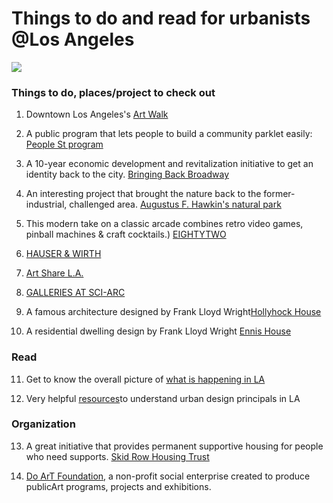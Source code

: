 
# Things to do and read for urbanists @Los Angeles

![](losangeles02.jpg)
### Things to do, places/project to check out

1. Downtown Los Angeles's [Art Walk](http://downtownartwalk.org/)

2. A public program that lets people to build a community parklet easily: [People St program](https://www.fastcompany.com/3026002/diy-kits-to-help-build-your-own-mini-park-anywhere-there-is-space-on-the-street?partner=rss)

3. A 10-year economic development and revitalization initiative to get an identity back to the city. [Bringing Back Broadway](https://bringingbackbroadway.com/)

4. An interesting project that brought the nature back to the former-industrial, challenged area. [Augustus F. Hawkin's natural park](https://www.laparks.org/reccenter/augustus-f-hawkins-natural)

5. This modern take on a classic arcade combines retro video games, pinball machines & craft cocktails.) [EIGHTYTWO](http://eightytwo.la/)

6. [HAUSER & WIRTH](https://www.hauserwirth.com/locations/10069-hauser-wirth-los-angeles)

7. [Art Share L.A.](https://artsharela.org/)

8. [GALLERIES AT SCI-ARC](https://sciarc.edu/events/exhibitions)

9. A famous architecture designed by Frank Lloyd Wright[Hollyhock House](https://buy.acmeticketing.com/events/335/list)

10. A residential dwelling design by Frank Lloyd Wright [Ennis House](http://ennishouse.com/)

### Read

11. Get to know the overall picture of [what is happening in LA](https://www.planetizen.com/tag/los-angeles)

12. Very helpful [resources](http://planning.lacity.org/urbandesign/resources/DowntownDesignGuide.php)to understand urban design principals in LA

### Organization

13. A great initiative that provides permanent supportive housing for people who need supports. [Skid Row Housing Trust](http://skidrow.org/)

14. [Do ArT Foundation](http://doartfoundation.org/), a non-profit social enterprise created to produce publicArt programs, projects and exhibitions.
